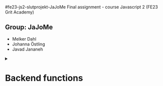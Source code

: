 #fe23-js2-slutprojekt-JaJoMe
Final assignment - course Javascript 2 (FE23 Grit Academy)

## Group: JaJoMe

- Melker Dahl
- Johanna Östling
- Javad Jananeh
<details>
<summary><h1>Backend functions</h1></summary>

<details><summary>
    <h3>functions found in handledatabase.ts</h3>
</summary>

#### readDatabase()

> Reads db.json and returns the object

#### writeDatabase()

> Rewrites db.json with new additions to the users array

</details>
<details>
    
<summary>
        <h3>functions found in users.ts</h3>
    </summary>
    
    #### getUsers()
    
    > Uses readDatabase() and returns the users array in db.json
    
    #### getUsersWithoutPassword
    
    > Same as getUsers() but without the user.password property
    
    #### getUser(id)
    
    > Returns a single user by using find() to match the user.id provided in the paramater
    
    #### logIn(userName, userPassword)
    
    > Loops over getUsers() and returns a single userWithoutPassword if user.name and user.password matches the parameters
    >
    > **json format for this is:**_{"name": "username","password":"password"}_
    
    #### getUserData(userId,dataType)
    
    > Uses getUser(userId) and returns either the user.comments array or the user.posts array depending on the dataType paramater (either "comments" or "posts")
    >
    > **json format for this is:**_{"userId": "user.id","dataType":"comments"|"posts"}_
    
    #### addUser(user)
    
    > Creates a new user and adds it to the users array if the user.name is unique. user.id is randomly generated with crypto.randomUUID(). returns the user excluding the password
    >
    > **json format for this is:**_{"name":"name","password":"password","image":"src for img"}_
    
    #### deleteUser(id)
    
    > Deletes the user whose user.id matches the id provided in the paramater
</details>

<details>
    <summary>
        <h3>functions found in posts.ts</h3>
    </summary>
    
    #### getPost(userId,postId)
    
    > Uses getUser(userid) and returns the post if post.id matches the postId provided in the paramater
    >
    > **json format for this is:**_{"userId":"user.id","postId":"user.posts.postId"}_
    
    #### getCategory(category)
    
    > Returns an array with all posts that matches post.category to the category provided in the paramater
    >
    > **json format for this is:**_{"category":"League of Legends" | "Bloodborne" | "Palworld"}_
    
    #### addPost(userId, post)
    
    > Creates a new post object and pushes it into user.posts array in the user whose user.id matches the userId provided in the paramater
    >
    > **json format for this is:**_{ "title": "post title","bread": "post content","category":"League of Legends" | "Bloodborne" | "Palworld", "comments":[]}_
    
    #### deletePost(userId, postId)
    
    > Deletes a post object if the user.id and posts.postId matches the userId and postId provided in the paramaters
    >
    > **json format for this is:**_{"userId":"user.id","postId":"user.posts.postId"}_
</details>
<details>
    
    <summary>
        <h3>functions found in comments.ts</h3>
    </summary>
    
    #### addComment(userId,postId,commentText)
    
    > Creates a new comment and pushes it into the posts.post.comments array as well as the user.comments array of the user who made the request.
    >
    > **json format for this is:**_{"userId":"user.id","postId":"user.posts.postId","commentText":"the comment"}_
    
    #### deleteComment(commentId)
    
    > Deletes the comment that matches the user.comments.commentId with the commentId provided in the paramater.
    >
    > **json format for this is:**_{"commentId":"user.comments.comment.commentId"}_
</details>

</details>
